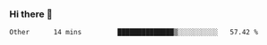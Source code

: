 ### Hi there 👋

<!--START_SECTION:waka-->

```text
Other      14 mins         ██████████████▒░░░░░░░░░░   57.42 %
```

<!--END_SECTION:waka-->
